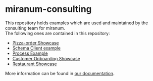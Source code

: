 # miranum-consulting
This repository holds examples which are used and maintained by the consulting team for miranum.  
The following ones are contained in this repository: 
* [Pizza-order Showcase](./pizza-order-showcase) 
* [Schema Client example](./schema-client-example) 
* [Process Example](./process-example) 
* [Customer Onboarding Showcase](./customer-onboarding-showcase)
* [Restaurant Showcase](./restaurant-showcase)

More information can be found in [our documentation](https://miranum.com). 
